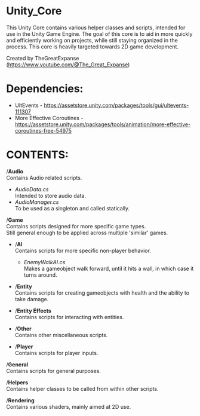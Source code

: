 # Unity_Core
This Unity Core contains various helper classes and scripts, intended for use in the Unity Game Engine.
The goal of this core is to aid in more quickly and efficiently working on projects, while still staying organized in the process.
This core is heavily targeted towards 2D game development.

Created by TheGreatExpanse (https://www.youtube.com/@The_Great_Expanse)


# Dependencies:
- UltEvents - https://assetstore.unity.com/packages/tools/gui/ultevents-111307
- More Effective Coroutines - https://assetstore.unity.com/packages/tools/animation/more-effective-coroutines-free-54975



# CONTENTS:
/**Audio**  
 Contains Audio related scripts.  
- *AudioData.cs*  
 Intended to store audio data.  
- *AudioManager.cs*  
 To be used as a singleton and called statically.  
  

/**Game**  
Contains scripts designed for more specific game types.  
Still general enough to be applied across multiple 'similar' games.  
- /**AI**  
Contains scripts for more specific non-player behavior.  
  - *EnemyWalkAI.cs*  
  Makes a gameobject walk forward, until it hits a wall, in which case it turns around.

- /**Entity**  
Contains scripts for creating gameobjects with health and the ability to take damage.  

- /**Entity Effects**  
Contains scripts for interacting with entities.  

- /**Other**  
Contains other miscellaneous scripts.  

- /**Player**  
Contains scripts for player inputs.  
  

/**General**  
Contains scripts for general purposes.  


/**Helpers**  
Contains helper classes to be called from within other scripts.  

/**Rendering**  
Contains various shaders, mainly aimed at 2D use.  


